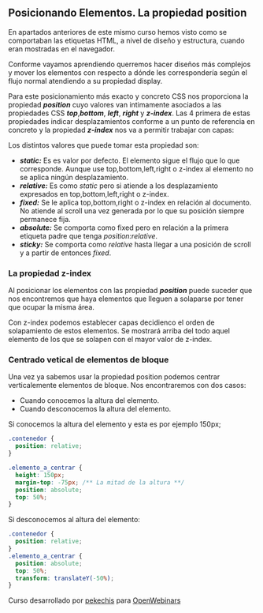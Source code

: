 ## Posicionando Elementos. La propiedad position

En apartados anteriores de este mismo curso hemos visto como se comportaban las etiquetas HTML, a nivel de diseño y estructura, cuando eran mostradas en el navegador.

Conforme vayamos aprendiendo querremos hacer diseños más complejos y mover los elementos con respecto a dónde les correspondería según el flujo normal atendiendo a su propiedad display.

Para este posicionamiento más exacto y concreto CSS nos proporciona la propiedad **_position_** cuyo valores van intimamente asociados a las propiedades CSS **_top_**,**_bottom_**, **_left_**, **_right_** y **_z-index_**. Las 4 primera de estas propiedades indicar desplazamientos conforme a un punto de referencia en concreto y la propiedad **_z-index_** nos va a permitir trabajar con capas:

Los distintos valores que puede tomar esta propiedad son:

- **_static:_** Es es valor por defecto. El elemento sigue el flujo que lo que corresponde. Aunque use top,bottom,left,right o z-index al elemento no se aplica ningún desplazamiento.
- **_relative:_** Es como _static_ pero si atiende a los desplazamiento expresados en top,bottom,left,right o z-index.
- **_fixed:_** Se le aplica top,bottom,right o z-index en relación al documento. No atiende al scroll una vez generada por lo que su posición siempre permanece fija.
- **_absolute:_** Se comporta como fixed pero en relación a la primera etiqueta padre que tenga _position:relative_.
- **_sticky:_** Se comporta como _relative_ hasta llegar a una posición de scroll y a partir de entonces _fixed_.

### La propiedad z-index

Al posicionar los elementos con las propiedad **_position_** puede suceder que nos encontremos que haya elementos que lleguen a solaparse por tener que ocupar la misma área.

Con z-index podemos establecer capas decidienco el orden de solapamiento de estos elementos. Se mostrará arriba del todo aquel elemento de los que se solapen con el mayor valor de z-index.

### Centrado vetical de elementos de bloque

Una vez ya sabemos usar la propiedad position podemos centrar verticalemente elementos de bloque. Nos encontraremos con dos casos:

- Cuando conocemos la altura del elemento.
- Cuando desconocemos la altura del elemento.

Si conocemos la altura del elemento y esta es por ejemplo 150px;

```css {
.contenedor {
  position: relative;
}

.elemento_a_centrar {
  height: 150px;
  margin-top: -75px; /** La mitad de la altura **/
  position: absolute;
  top: 50%;
}
```

Si desconocemos al altura del elemento:

```css
.contenedor {
  position: relative;
}
.elemento_a_centrar {
  position: absolute;
  top: 50%;
  transform: translateY(-50%);
}
```

Curso desarrollado por [pekechis](http://github.com/pekechis) para [OpenWebinars](https://openwebinars.net/)
